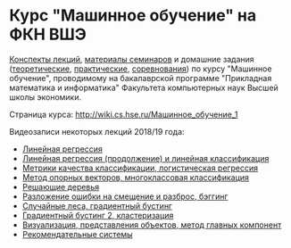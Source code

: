 # Курс "Машинное обучение" на ФКН ВШЭ

[Конспекты лекций](2016-fall/lecture-notes), [материалы семинаров](2016-fall/seminars) и домашние задания ([теоретические](2016-fall/homeworks-theory), [практические](2016-fall/homeworks-practice), [соревнования](2016-fall/contests)) по курсу "Машинное обучение", проводимому на бакалаврской программе "Прикладная математика и информатика" Факультета компьютерных наук Высшей школы экономики.

Страница курса: http://wiki.cs.hse.ru/Машинное_обучение_1

Видеозаписи некоторых лекций 2018/19 года:
* [Линейная регрессия](https://www.youtube.com/watch?v=OBG6EUSRC9g&list=PLEqoHzpnmTfDwuwrFHWVHdr1-qJsfqCUX)
* [Линейная регрессия (продолжение) и линейная классификация](https://www.youtube.com/watch?v=gn2dP7raceY&list=PLEqoHzpnmTfDwuwrFHWVHdr1-qJsfqCUX&index=2)
* [Метрики качества классификации, логистическая регрессия](https://www.youtube.com/watch?v=PrsLyrz7Zlw&list=PLEqoHzpnmTfDwuwrFHWVHdr1-qJsfqCUX&index=3)
* [Метод опорных векторов, многоклассовая классификация](https://www.youtube.com/watch?v=sSeQI-5WgRs&list=PLEqoHzpnmTfDwuwrFHWVHdr1-qJsfqCUX&index=4)
* [Решающие деревья](https://www.youtube.com/watch?v=gV2cBLxQ_EQ&list=PLEqoHzpnmTfDwuwrFHWVHdr1-qJsfqCUX&index=5)
* [Разложение ошибки на смещение и разброс, бэггинг](https://www.youtube.com/watch?v=IiYbMIWpsQQ&list=PLEqoHzpnmTfDwuwrFHWVHdr1-qJsfqCUX&index=6)
* [Случайные леса, градиентный бустинг](https://www.youtube.com/watch?v=y2d6iGq02as&list=PLEqoHzpnmTfDwuwrFHWVHdr1-qJsfqCUX&index=7)
* [Градиентный бустинг 2, кластеризация](https://www.youtube.com/watch?v=mB6HsG5QFDU&list=PLEqoHzpnmTfDwuwrFHWVHdr1-qJsfqCUX&index=8)
* [Визуализация, представления объектов, метод главных компонент](https://www.youtube.com/watch?v=1mrwebWTDtA&list=PLEqoHzpnmTfDwuwrFHWVHdr1-qJsfqCUX&index=9)
* [Рекомендательные системы](https://www.youtube.com/watch?v=rCTBa-IaAf4&list=PLEqoHzpnmTfDwuwrFHWVHdr1-qJsfqCUX&index=10)
